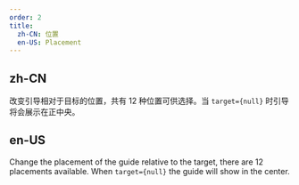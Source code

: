 ```yaml
---
order: 2
title:
  zh-CN: 位置
  en-US: Placement
---
```



## zh-CN

改变引导相对于目标的位置，共有 12 种位置可供选择。当 `target={null}` 时引导将会展示在正中央。

## en-US

Change the placement of the guide relative to the target, there are 12 placements available. When `target={null}` the guide will show in the center.
